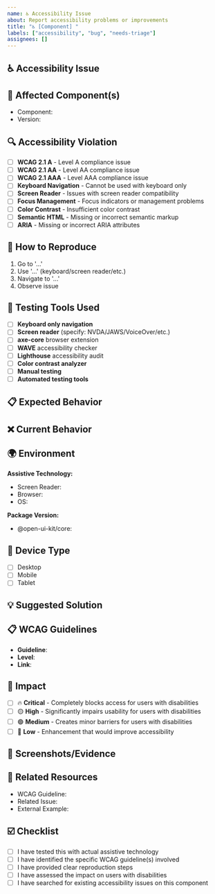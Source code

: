 ```yaml
---
name: ♿ Accessibility Issue
about: Report accessibility problems or improvements
title: "♿ [Component] "
labels: ["accessibility", "bug", "needs-triage"]
assignees: []
---
```


## ♿ Accessibility Issue

<!-- Describe the accessibility problem -->

## 🎯 Affected Component(s)

<!-- Which component(s) are affected? -->
- Component: 
- Version: 

## 🔍 Accessibility Violation

<!-- What specific accessibility guideline is violated? -->
- [ ] **WCAG 2.1 A** - Level A compliance issue
- [ ] **WCAG 2.1 AA** - Level AA compliance issue  
- [ ] **WCAG 2.1 AAA** - Level AAA compliance issue
- [ ] **Keyboard Navigation** - Cannot be used with keyboard only
- [ ] **Screen Reader** - Issues with screen reader compatibility
- [ ] **Focus Management** - Focus indicators or management problems
- [ ] **Color Contrast** - Insufficient color contrast
- [ ] **Semantic HTML** - Missing or incorrect semantic markup
- [ ] **ARIA** - Missing or incorrect ARIA attributes

## 🧪 How to Reproduce

<!-- Steps to reproduce the accessibility issue -->
1. Go to '...'
2. Use '...' (keyboard/screen reader/etc.)
3. Navigate to '...'
4. Observe issue

## 🔧 Testing Tools Used

<!-- Which tools did you use to identify this issue? -->
- [ ] **Keyboard only navigation**
- [ ] **Screen reader** (specify: NVDA/JAWS/VoiceOver/etc.)
- [ ] **axe-core** browser extension
- [ ] **WAVE** accessibility checker
- [ ] **Lighthouse** accessibility audit
- [ ] **Color contrast analyzer**
- [ ] **Manual testing**
- [ ] **Automated testing tools**

## 📋 Expected Behavior

<!-- What should happen for proper accessibility? -->

## ❌ Current Behavior

<!-- What currently happens that's problematic? -->

## 🌍 Environment

**Assistive Technology:**
- Screen Reader: <!-- e.g., NVDA 2023.1, JAWS 2023, VoiceOver -->
- Browser: <!-- e.g., Chrome 116, Firefox 117, Safari 16 -->
- OS: <!-- e.g., Windows 11, macOS 13, iOS 16 -->

**Package Version:**
- @open-ui-kit/core: 

## 📱 Device Type

- [ ] Desktop
- [ ] Mobile
- [ ] Tablet

## 💡 Suggested Solution

<!-- If you have ideas for fixing this, describe them -->

## 📋 WCAG Guidelines

<!-- Reference specific WCAG guidelines if known -->
- **Guideline**: <!-- e.g., 2.1.1 Keyboard, 1.4.3 Contrast (Minimum) -->
- **Level**: <!-- A, AA, or AAA -->
- **Link**: <!-- Link to WCAG guideline -->

## 🎯 Impact

<!-- How does this affect users? -->
- [ ] 🔥 **Critical** - Completely blocks access for users with disabilities
- [ ] 🟡 **High** - Significantly impairs usability for users with disabilities  
- [ ] 🟢 **Medium** - Creates minor barriers for users with disabilities
- [ ] 🔵 **Low** - Enhancement that would improve accessibility

## 📸 Screenshots/Evidence

<!-- Include screenshots, videos, or other evidence -->

## 🔗 Related Resources

<!-- Link to relevant documentation or examples -->
- WCAG Guideline: 
- Related Issue: 
- External Example: 

## ☑️ Checklist

- [ ] I have tested this with actual assistive technology
- [ ] I have identified the specific WCAG guideline(s) involved
- [ ] I have provided clear reproduction steps
- [ ] I have assessed the impact on users with disabilities
- [ ] I have searched for existing accessibility issues on this component